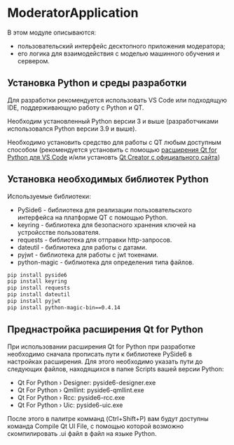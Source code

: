 # ModeratorApplication

В этом модуле описываются:
* пользовательский интерфейс десктопного приложения модератора;
* его логика для взаимодействия с моделью машинного обучения и сервером.

## Установка Python и среды разработки
Для разработки рекомендуется использовать VS Code или подходящую IDE, поддерживающую работу с Python и QT.

Необходим установленный Python версии 3 и выше (разработчиками использовался Python версии 3.9 и выше).

Необходимо установить средство для работы с QT любым доступным способом (рекомендуется установить с помощью [расширения Qt for Python для VS Code](https://marketplace.visualstudio.com/items?itemName=seanwu.vscode-qt-for-python) и/или установть [Qt Creator с официального сайта](https://www.qt.io/product/development-tools))

## Установка необходимых библиотек Python
Используемые библиотеки:</br>
* PySide6 - библиотека для реализации пользовательского интерфейса на платформе QT с помощью Python.</br>
* keyring - библиотека для безопасного хранения ключей на устройсстве пользователя.</br>
* requests - библиотека для отправки http-запросов.</br>
* dateutil - библиотека для работы с датами.</br>
* pyjwt - библиотека для работы с jwt токенами.</br>
* python-magic - библиотека для определения типа файлов.</br>
```bash
pip install pyside6
pip install keyring
pip install requests
pip install dateutil
pip install pyjwt
pip install python-magic-bin==0.4.14
```

## Преднастройка расширения Qt for Python
При использовании расширения Qt for Python при разработке необходимо сначала прописать пути к библиотеке PySide6 в настройках расширения. Для этого необходимо указать пути до следующих файлов, находящихся в папке Scripts вашей версии Python:

* Qt For Python › Designer: pyside6-designer.exe
* Qt For Python › Qmllint: pyside6-qmllint.exe
* Qt For Python › Rcc: pyside6-rcc.exe
* Qt For Python › Uic: pyside6-uic.exe

После этого в палитре комманд (Ctrl+Shift+P) вам будут доступны команда Compile Qt UI File, с помощью которой возможно скомпилировать .ui файл в файл на языке Python.
